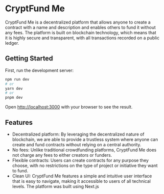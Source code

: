 # CryptFund Me

CryptFund Me is a decentralized platform that allows anyone to create a contract with a name and description and enables others to fund it without any fees. The platform is built on blockchain technology, which means that it is highly secure and transparent, with all transactions recorded on a public ledger.

## Getting Started

First, run the development server:

```bash
npm run dev
# or
yarn dev
# or
pnpm dev
```

Open [http://localhost:3000](http://localhost:3000) with your browser to see the result.


## Features

- Decentralized platform:  By leveraging the decentralized nature of blockchain, we are able to provide a trustless system where anyone can create and fund contracts without relying on a central authority.
- No fees: Unlike traditional crowdfunding platforms, CryptFund Me does not charge any fees to either creators or funders.
- Flexible contracts: Users can create contracts for any purpose they choose, with no restrictions on the type of project or initiative they want to fund.
- Clean UI: CryptFund Me features a simple and intuitive user interface that is easy to navigate, making it accessible to users of all technical levels. The platform was built using Next.js

